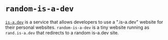 # `random-is-a-dev`

[`is-a.dev`](https://is-a.dev) is a service that allows developers to use a ".is-a.dev" website for their personal websites. `random-is-a-dev` is a tiny website running as `rand.is-a.dev` that redirects to a random is-a.dev site.
